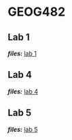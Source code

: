 # GEOG482

## Lab 1
***files:*** [lab 1](aboutyou.html)

## Lab 4
***files:*** [lab 4](lab4.html)

## Lab 5
***files:*** [lab 5](lab5.qgz)
